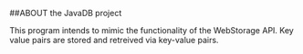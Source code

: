 ##ABOUT the JavaDB project

This program intends to mimic the functionality of the WebStorage API. Key value pairs are stored and retreived via key-value pairs.
